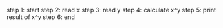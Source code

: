 step 1: start
step 2: read x
step 3: read y
step 4: calculate x^y
step 5: print result of x^y
step 6: end
